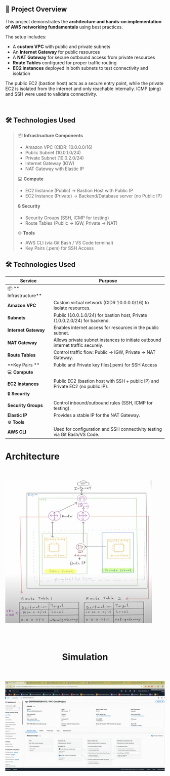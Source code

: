 ## 📖 Project Overview

This project demonstrates the **architecture and hands-on implementation of AWS networking fundamentals** using best practices.  

The setup includes:  
- A **custom VPC** with public and private subnets  
- An **Internet Gateway** for public resources  
- A **NAT Gateway** for secure outbound access from private resources  
- **Route Tables** configured for proper traffic routing  
- **EC2 instances** deployed in both subnets to test connectivity and isolation  

The public EC2 (bastion host) acts as a secure entry point, while the private EC2 is isolated from the internet and only reachable internally. ICMP (ping) and SSH were used to validate connectivity.  

<br>

## 🛠️ Technologies Used

> 📦 **Infrastructure Components**
> - Amazon VPC (CIDR: 10.0.0.0/16)  
> - Public Subnet (10.0.1.0/24)  
> - Private Subnet (10.0.2.0/24)  
> - Internet Gateway (IGW)  
> - NAT Gateway with Elastic IP  
>
> 💻 **Compute**
> - EC2 Instance (Public) → Bastion Host with Public IP  
> - EC2 Instance (Private) → Backend/Database server (no Public IP)  
>
> 🔒 **Security**
> - Security Groups (SSH, ICMP for testing)  
> - Route Tables (Public → IGW, Private → NAT)  
>
> ⚙️ **Tools**
> - AWS CLI (via Git Bash / VS Code terminal)  
> - Key Pairs (.pem) for SSH Access  



## 🛠️ Technologies Used

| Service            | Purpose                                                                 |
|--------------------|-------------------------------------------------------------------------|
| 📦 ** Infrastructure**                                            |
| **Amazon VPC**     | Custom virtual network (CIDR 10.0.0.0/16) to isolate resources.          |
| **Subnets**        | Public (10.0.1.0/24) for bastion host, Private (10.0.2.0/24) for backend.|
| **Internet Gateway** | Enables internet access for resources in the public subnet.            |
| **NAT Gateway**    | Allows private subnet instances to initiate outbound internet traffic securely. |
| **Route Tables**   | Control traffic flow: Public → IGW, Private → NAT Gateway.               |
| **Key Pairs **   | Public and Private key files(.pem) for SSH Access                 |
| 💻 **Compute**    |
| **EC2 Instances**  | Public EC2 (bastion host with SSH + public IP) and Private EC2 (no public IP). |
| 🔒 **Security**    |
| **Security Groups**| Control inbound/outbound rules (SSH, ICMP for testing).                  |
| **Elastic IP**     | Provides a stable IP for the NAT Gateway.                               |
|⚙️ **Tools**        |
| **AWS CLI**        | Used for configuration and SSH connectivity testing via Git Bash/VS Code. |



# <p><b>Architecture</b></p>

<br>

![Image Description](Picture1.jpg)

<br>
<br>

# <p align="center"><b>Simulation</b></p>

<br>

![Lex Demo](gif/gif.gif)

